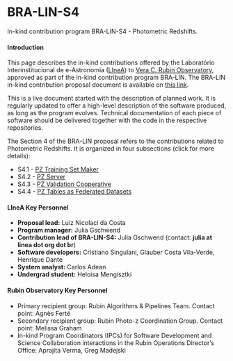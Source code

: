 # BRA-LIN-S4     

In-kind contribution program BRA-LIN-S4 - Photometric Redshifts.

#### Introduction

This page describes the in-kind contributions offered by the Laboratório Interinstitucional de e-Astronomia ([LIneA](http://www.linea.org.br)) to [Vera C. Rubin Observatory](https://www.lsst.org/), approved as part of the in-kind contribution program BRA-LIN. The BRA-LIN in-kind contribution proposal document is available on [this link](https://docs.google.com/document/d/1JWUG2vxxPD1DwrbQsZwI1q_2lk2TIGnHGHNbaq2zAbk/edit?usp=sharing). 

This is a live document started with the description of planned work. It is regularly updated to offer a high-level description of the software produced, as long as the program evolves. Technical documentation of each piece of software should be delivered together with the code in the respective repositories. 

The Section 4 of the BRA-LIN proposal refers to the contributions related to Photometric Redshifts. It is organized in four subsections (click for more details):  

* S4.1 - [PZ Training Set Maker](s4_1.md)
* S4.2 - [PZ Server](s4_2.md) 
* S4.3 - [PZ Validation Cooperative](s4_3.md)
* S4.4 - [PZ Tables as Federated Datasets](s4_4.md) 



#### LIneA Key Personnel

- **Proposal lead:** Luiz Nicolaci da Costa
- **Program manager:** Julia Gschwend
- **Contribution lead of BRA-LIN-S4:** Julia Gschwend (contact: **julia at linea dot org dot br**)
- **Software developers:** Cristiano Singulani, Glauber Costa Vila-Verde, Henrique Dante 
- **System analyst:** Carlos Adean
- **Undergrad student:** Heloisa Mengisztki

#### Rubin Observatory Key Personnel

- Primary recipient group: Rubin Algorithms & Pipelines Team. Contact point: Agnès Ferté 
- Secondary recipient group: Rubin Photo-z Coordination Group. Contact point: Melissa Graham  
- In-kind Program Coordinators (IPCs) for ​​Software Development and Science Collaboration interactions in the Rubin Operations Director’s Office: Aprajita Verma, Greg Madejski
